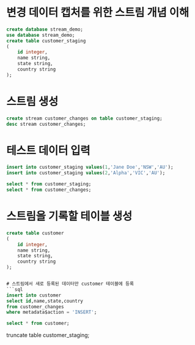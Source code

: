 # 변경 데이터 캡처를 위한 스트림 개념 이해
```sql
create database stream_demo;
use database stream_demo;
create table customer_staging
(
    id integer,
    name string,
    state string,
    country string
);

```

# 스트림 생성
```sql
create stream customer_changes on table customer_staging;
desc stream customer_changes;

```

# 테스트 데이터 입력
```sql
insert into customer_staging values(1,'Jane Doe','NSW','AU');
insert into customer_staging values(2,'Alpha','VIC','AU');

select * from customer_staging;
select * from customer_changes;

```

# 스트림을 기록할 테이블 생성
```sql
create table customer
(
    id integer,
    name string,
    state string,
    country string
);


# 스트림에서 새로 등록된 데이터만 customer 테이블에 등록
```sql
insert into customer
select id,name,state,country
from customer_changes
where metadata$action = 'INSERT';

select * from customer;

```


truncate table customer_staging;
